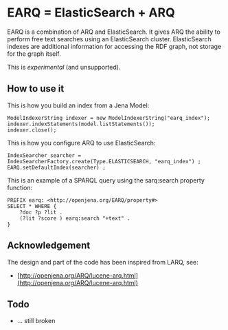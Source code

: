 EARQ = ElasticSearch + ARQ 
==========================

EARQ is a combination of ARQ and ElasticSearch. It gives ARQ the ability to 
perform free text searches using an ElasticSearch cluster. ElasticSearch 
indexes are additional information for accessing the RDF graph, not storage 
for the graph itself.

This is *experimental* (and unsupported).


How to use it
-------------

This is how you build an index from a Jena Model:

    ModelIndexerString indexer = new ModelIndexerString("earq_index");
    indexer.indexStatements(model.listStatements());
    indexer.close();

This is how you configure ARQ to use ElasticSearch:
        
    IndexSearcher searcher = IndexSearcherFactory.create(Type.ELASTICSEARCH, "earq_index") ;
    EARQ.setDefaultIndex(searcher) ;

This is an example of a SPARQL query using the sarq:search property function: 

    PREFIX earq: <http://openjena.org/EARQ/property#>
    SELECT * WHERE {
        ?doc ?p ?lit .
        (?lit ?score ) earq:search "+text" .
    }


Acknowledgement
---------------
        
The design and part of the code has been inspired from LARQ, see:

 * [http://openjena.org/ARQ/lucene-arq.html](http://openjena.org/ARQ/lucene-arq.html)


Todo
----

 * ... still broken
